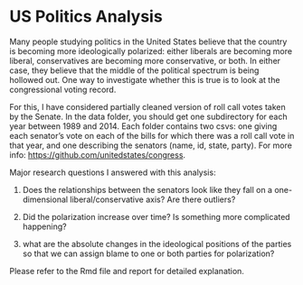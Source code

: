# US Politics Analysis

Many people studying politics in the United States believe that the country is becoming more ideologically polarized: either liberals are becoming more liberal, 
conservatives are becoming more conservative, or both. In either case, they believe that the middle of the political spectrum is being hollowed out. One way to 
investigate whether this is true is to look at the congressional voting record. 

For this, I have considered partially cleaned version of roll call votes taken by the 
Senate. In the data folder, you should get one subdirectory for each year between 1989 and 2014. Each folder contains two csvs: one giving each senator’s vote on each 
of the bills for which there was a roll call vote in that year, and one describing the senators (name, id, state, party). For more info: https://github.com/unitedstates/congress.

Major research questions I answered with this analysis: 
  1) Does the relationships between the senators look like they fall on a one-dimensional liberal/conservative axis? Are there outliers?

  2) Did the polarization increase over time? Is something more complicated happening?

  3) what are the absolute changes in the ideological positions of the parties so that we can assign blame to one or both parties for
polarization?

Please refer to the Rmd file and report for detailed explanation.
